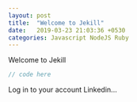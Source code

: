 ```yaml
---
layout: post
title:  "Welcome to Jekill"
date:   2019-03-23 21:03:36 +0530
categories: Javascript NodeJS Ruby
---
```

Welcome to Jekill

```javascript
// code here
```

Log in to your account Linkedin...
